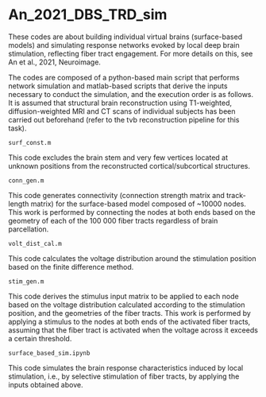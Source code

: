 # An_2021_DBS_TRD_sim

These codes are about building individual virtual brains (surface-based models) and simulating response networks evoked by local deep brain stimulation, reflecting fiber tract engagement. For more details on this, see An et al., 2021, Neuroimage.

The codes are composed of a python-based main script that performs network simulation and matlab-based scripts that derive the inputs necessary to conduct the simulation, and the execution order is as follows. It is assumed that structural brain reconstruction using T1-weighted, diffusion-weighted MRI and CT scans of individual subjects has been carried out beforehand (refer to the tvb reconstruction pipeline for this task).



`surf_const.m`

This code excludes the brain stem and very few vertices located at unknown positions from the reconstructed cortical/subcortical structures.



`conn_gen.m`

This code generates connectivity (connection strength matrix and track-length matrix) for the surface-based model composed of ~10000 nodes. This work is performed by connecting the nodes at both ends based on the geometry of each of the 100 000 fiber tracts regardless of brain parcellation.



`volt_dist_cal.m`

This code calculates the voltage distribution around the stimulation position based on the finite difference method.



`stim_gen.m`

This code derives the stimulus input matrix to be applied to each node based on the voltage distribution calculated according to the stimulation position, and the geometries of the fiber tracts. This work is performed by applying a stimulus to the nodes at both ends of the activated fiber tracts, assuming that the fiber tract is activated when the voltage across it exceeds a certain threshold.



`surface_based_sim.ipynb`

This code simulates the brain response characteristics induced by local stimulation, i.e., by selective stimulation of fiber tracts, by applying the inputs obtained above.

